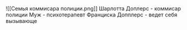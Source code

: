 ![[Семья коммисара полиции.png]]
Шарлотта Доплерс - коммисар полиции
Муж - психотерапевт
Франциска Допплерс - ведет себя вызывающе

